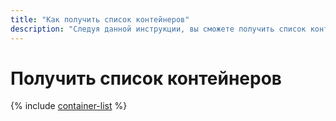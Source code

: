 ```yaml
---
title: "Как получить список контейнеров"
description: "Следуя данной инструкции, вы сможете получить список контейнеров."
---
```


# Получить список контейнеров

{% include [container-list](../../_includes/serverless-containers/container-list.md) %}
